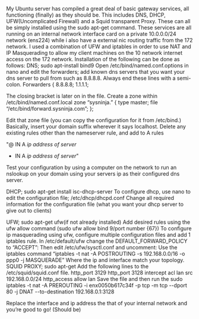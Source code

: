 My Ubuntu server has compiled a great deal of basic gateway services, all functioning (finally) as they should be. 
This includes DNS, DHCP, UFW(Uncomplicated Firewall) and a Squid transparent Proxy. These can all be simply installed using the 
sudo apt-get command. These services are all running on an internal network interface card on a private 10.0.0.0/24 network (ens224) 
while i also have a external nic routing traffic from the 172 network. I used a combination of UFW and iptables in order to use NAT 
and IP Masquerading to allow my client machines on the 10 network internet access on the 172 network.
Installation of the following can be done as follows:
DNS; sudo apt-install bind9
Open /etc/bind/named.conf.options in nano and edit the forwarders; add known dns servers that you want your dns server to pull from 
such as 8.8.8.8. Always end these lines with a semi-colon.
Forwarders {
	8.8.8.8;
	1.1.1.1;

The closing bracket is later on in the file.
Create a zone within /etc/bind/named.conf.local
zone “sysninja.” {
		type master;
		file “/etc/bind/forward.sysninja.com”;
};

Edit that zone file (you can copy the configuration for it from /etc/bind.)
Basically, insert your domain suffix wherever it says localhost.
Delete any existing rules other than the nameserver rule, and add to A rules

"@	IN	A	*ip address of server*
*	IN	A	*ip address of server*"

Test your configuration by using a computer on the network to run an nslookup on your domain using your servers ip as their 
configured dns server.

DHCP; sudo apt-get install isc-dhcp-server
To configure dhcp, use nano to edit the configuration file; /etc/dhcp/dhcpd.conf
Change all required information for the configuration file (what you want your dhcp server to give out to clients)

UFW; sudo apt-get ufw(if not already installed)
Add desired rules using the ufw allow command (sudo ufw allow bind 9/port number {67})
To configure ip masquerading using ufw, configure multiple configuration files and add 1 iptables rule.
In /etc/default/ufw change the DEFAULT_FORWARD_POLICY to “ACCEPT”:
Then edit /etc/ufw/sysctl.conf and uncomment:
Use the iptables command “iptables -t nat -A POSTROUTING -s 192.168.0.0/16 -o ppp0 -j MASQUERADE”
Where the ip and interface match your topology.
SQUID PROXY; sudo apt-get 
Add the following lines to the /etc/squid/squid.conf file.
http_port 3129
http_port 3128 intercept
acl lan src 192.168.0.0/24
http_access allow lan 
Save the file and then run the 
sudo iptables -t nat -A PREROUTING -i enx0050b617c34f -p tcp -m tcp --dport 80 -j DNAT --to-destination 192.168.0.1:3128

Replace the interface and ip address the that of your internal network and you’re good to go! (Should be)





